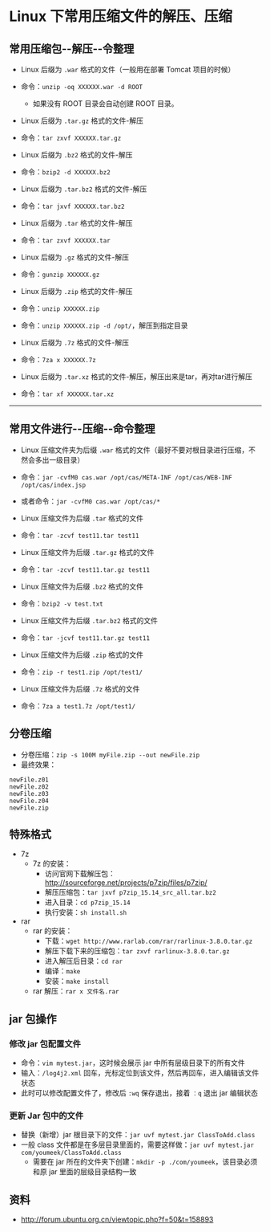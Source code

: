 # Linux 下常用压缩文件的解压、压缩


## 常用压缩包--解压--令整理

- Linux 后缀为 `.war` 格式的文件（一般用在部署 Tomcat 项目的时候）
- 命令：`unzip -oq XXXXXX.war -d ROOT`
	- 如果没有 ROOT 目录会自动创建 ROOT 目录。

- Linux 后缀为 `.tar.gz` 格式的文件-解压
- 命令：`tar zxvf XXXXXX.tar.gz`

- Linux 后缀为 `.bz2` 格式的文件-解压
- 命令：`bzip2 -d XXXXXX.bz2`

- Linux 后缀为 `.tar.bz2` 格式的文件-解压
- 命令：`tar jxvf XXXXXX.tar.bz2`

- Linux 后缀为 `.tar` 格式的文件-解压
- 命令：`tar zxvf XXXXXX.tar`

- Linux 后缀为 `.gz` 格式的文件-解压
- 命令：`gunzip XXXXXX.gz`

- Linux 后缀为 `.zip` 格式的文件-解压
- 命令：`unzip XXXXXX.zip`
- 命令：`unzip XXXXXX.zip -d /opt/`，解压到指定目录

- Linux 后缀为 `.7z` 格式的文件-解压
- 命令：`7za x XXXXXX.7z`

- Linux 后缀为 `.tar.xz` 格式的文件-解压，解压出来是tar，再对tar进行解压
- 命令：`tar xf XXXXXX.tar.xz`



-----------------------------------------------------------


## 常用文件进行--压缩--命令整理

- Linux 压缩文件夹为后缀 `.war` 格式的文件（最好不要对根目录进行压缩，不然会多出一级目录）
- 命令：`jar -cvfM0 cas.war /opt/cas/META-INF /opt/cas/WEB-INF /opt/cas/index.jsp`
- 或者命令：`jar -cvfM0 cas.war /opt/cas/*`

- Linux 压缩文件为后缀 `.tar` 格式的文件
- 命令：`tar -zcvf test11.tar test11`

- Linux 压缩文件为后缀 `.tar.gz` 格式的文件
- 命令：`tar -zcvf test11.tar.gz test11`

- Linux 压缩文件为后缀 `.bz2` 格式的文件
- 命令：`bzip2 -v test.txt`

- Linux 压缩文件为后缀 `.tar.bz2` 格式的文件
- 命令：`tar -jcvf test11.tar.gz test11`

- Linux 压缩文件为后缀 `.zip` 格式的文件
- 命令：`zip -r test1.zip /opt/test1/`

- Linux 压缩文件为后缀 `.7z` 格式的文件
- 命令：`7za a test1.7z /opt/test1/`


## 分卷压缩

- 分卷压缩：`zip -s 100M myFile.zip --out newFile.zip`
- 最终效果：

```
newFile.z01
newFile.z02
newFile.z03
newFile.z04
newFile.zip
```


## 特殊格式

- 7z
    - 7z 的安装：
        - 访问官网下载解压包：<http://sourceforge.net/projects/p7zip/files/p7zip/>
        - 解压压缩包：`tar jxvf p7zip_15.14_src_all.tar.bz2`
        - 进入目录：`cd p7zip_15.14`
        - 执行安装：`sh install.sh`
- rar
    - rar 的安装：
        - 下载：`wget http://www.rarlab.com/rar/rarlinux-3.8.0.tar.gz`
        - 解压下载下来的压缩包：`tar zxvf rarlinux-3.8.0.tar.gz`
        - 进入解压后目录：`cd rar`
        - 编译：`make`
        - 安装：`make install`
    - rar 解压：`rar x 文件名.rar`

## jar 包操作

### 修改 jar 包配置文件

- 命令：`vim mytest.jar`，这时候会展示 jar 中所有层级目录下的所有文件
- 输入：`/log4j2.xml` 回车，光标定位到该文件，然后再回车，进入编辑该文件状态
- 此时可以修改配置文件了，修改后 `:wq` 保存退出，接着 `：q` 退出 jar 编辑状态

### 更新 Jar 包中的文件

- 替换（新增）jar 根目录下的文件：`jar uvf mytest.jar ClassToAdd.class`  
- 一般 class 文件都是在多层目录里面的，需要这样做：`jar uvf mytest.jar com/youmeek/ClassToAdd.class`
	- 需要在 jar 所在的文件夹下创建：`mkdir -p ./com/youmeek`，该目录必须和原 jar 里面的层级目录结构一致


## 资料

- <http://forum.ubuntu.org.cn/viewtopic.php?f=50&t=158893>

